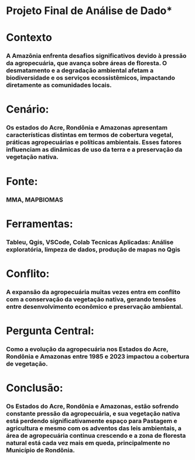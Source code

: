 # Projeto Final de Análise de Dado*
# Contexto
### A Amazônia enfrenta desafios significativos devido à pressão da agropecuária, que avança sobre áreas de floresta. O desmatamento e a degradação ambiental afetam a biodiversidade e os serviços ecossistêmicos, impactando diretamente as comunidades locais.

# Cenário: 
### Os estados do Acre, Rondônia e Amazonas apresentam características distintas em termos de cobertura vegetal, práticas agropecuárias e políticas ambientais. Esses fatores influenciam as dinâmicas de uso da terra e a preservação da vegetação nativa. 

# Fonte: 
### MMA, MAPBIOMAS 

# Ferramentas: 
### Tableu, Qgis, VSCode, Colab Tecnicas Aplicadas: Análise exploratória, limpeza de dados, produção de mapas no Qgis 

# Conflito: 
### A expansão da agropecuária muitas vezes entra em conflito com a conservação da vegetação nativa, gerando tensões entre desenvolvimento econômico e preservação ambiental. 

# Pergunta Central: 
### Como a evolução da agropecuária nos Estados do Acre, Rondônia e Amazonas entre 1985 e 2023 impactou a cobertura de vegetação.

# Conclusão: 
### Os Estados do Acre, Rondônia e Amazonas, estão sofrendo constante pressão da agropecuária, e sua vegetação nativa está perdendo significativamente espaço para Pastagem e agricultura e mesmo com os adventos das leis ambientais, a área de agropecuária continua crescendo e a zona de floresta natural está cada vez mais em queda, principalmente no Município de Rondônia. 


